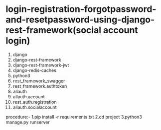 # login-registration-forgotpassword-and-resetpassword-using-django-rest-framework(social account login)

1. django
2. django-rest-framework
3. django-rest-framework-jwt
4. django-redis-caches
3. python3
4. rest_framework_swagger
5. rest_framework.authtoken
6. allauth
7. allauth.account
8. rest_auth.registration
9. allauth.socialaccount

procedure:-
1.pip install -r requirements.txt
2.cd project
3.python3 manage.py runserver
